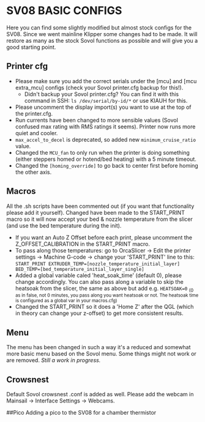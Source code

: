 # SV08 BASIC CONFIGS
Here you can find some slightly modified but almost stock configs for the SV08. Since we went mainline Klipper some changes had to be made.
It will restore as many as the stock Sovol functions as possible and will give you a good starting point.

## Printer cfg
- Please make sure you add the correct serials under the [mcu] and [mcu extra_mcu] configs (check your Sovol printer.cfg backup for this!).
    - Didn't backup your Sovol printer.cfg? You can find it with this command in SSH: `ls /dev/serial/by-id/*` or use KIAUH for this.
- Please uncomment the display import(s) you want to use at the top of the printer.cfg.
- Run currents have been changed to more sensible values (Sovol confused max rating with RMS ratings it seems). Printer now runs more quiet and cooler.
- `max_accel_to_decel` is deprecated, so added new `minimum_cruise_ratio` value.
- Changed the `MCU_fan` to only run when the printer is doing something (either steppers homed or hotend/bed heating) with a 5 minute timeout.
- Changed the `[homing_override]` to go back to center first before homing the other axis.

## Macros
All the .sh scripts have been commented out (if you want that functionality please add it yourself). Changed have been made to the START_PRINT macro so it will now accept your bed & nozzle temperature from the slicer (and use the bed temperature during the init).
- If you want an Auto Z Offset before each print, please uncomment the Z_OFFSET_CALIBRATION in the START_PRINT macro.
- To pass along those temperatures: go to OrcaSlicer -> Edit the printer settings -> Machine G-code -> change your 'START_PRINT' line to this: `START_PRINT EXTRUDER_TEMP=[nozzle_temperature_initial_layer] BED_TEMP=[bed_temperature_initial_layer_single]`
- Added a global variable caled 'heat_soak_time' (default 0), please change accordingly. You can also pass along a variable to skip the heatsoak from the slicer, the same as above but add e.g. `HEATSOAK=0` <sub>(0 as in false, not 0 minutes, you pass along you want heatsoak or not. The heatsoak time is configured as a global var in your macros.cfg)</sub>
- Changed the START_PRINT so it does a 'Home Z' after the QGL (which in theory can change your z-offset) to get more consistent results.

## Menu
The menu has been changed in such a way it's a reduced and somewhat more basic menu based on the Sovol menu. Some things might not work or are removed. *Still a work in progress.*

## Crowsnest
Default Sovol crowsnest .conf is added as well. Please add the webcam in Mainsail -> Interface Settings -> Webcams.

##Pico
Adding a pico to the SV08 for a chamber thermistor
